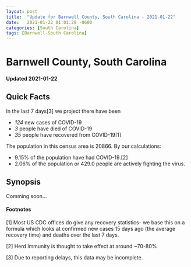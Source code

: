 ```yaml
---
layout: post
title:  "Update for Barnwell County, South Carolina - 2021-01-22"
date:   2021-01-22 01:01:29 -0600
categories: [South Carolina]
tags: [Barnwell-South Carolina]
---
```


# Barnwell County, South Carolina
#### Updated 2021-01-22

## Quick Facts

In the last 7 days[3] we project there have been
- *124* new cases of COVID-19
- *3* people have died of COVID-19
- *35* people have recovered from COVID-19[1]

The population in this census area is 20866. By our calculations:
- 9.15% of the population have had COVID-19.[2]
- 2.06% of the population or 429.0 people are actively fighting the virus.

## Synopsis

Comming soon...


#### Footnotes

[1] Most US CDC offices do give any recovery statistics- we base this on a formula which looks at confirmed new cases
15 days ago (the average recovery time) and deaths over the last 7 days.

[2] Herd Immunity is thought to take effect at around ~70-80%

[3] Due to reporting delays, this data may be incomplete.
 
    